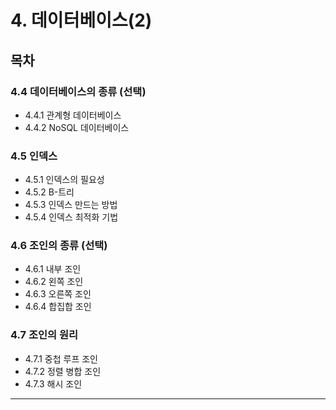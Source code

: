 # 4. 데이터베이스(2)

## 목차
### 4.4 데이터베이스의 종류 (선택)
- 4.4.1 관계형 데이터베이스
- 4.4.2 NoSQL 데이터베이스
### 4.5 인덱스
- 4.5.1 인덱스의 필요성
- 4.5.2 B-트리
- 4.5.3 인덱스 만드는 방법
- 4.5.4 인덱스 최적화 기법
### 4.6 조인의 종류 (선택)
- 4.6.1 내부 조인
- 4.6.2 왼쪽 조인
- 4.6.3 오른쪽 조인
- 4.6.4 합집합 조인
### 4.7 조인의 원리
- 4.7.1 중첩 루프 조인
- 4.7.2 정렬 병합 조인
- 4.7.3 해시 조인
---
